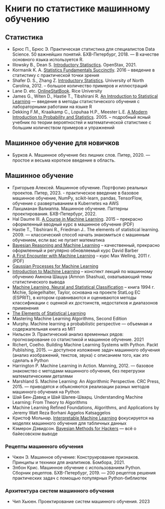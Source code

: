 # Книги по статистике машинному обучению

## Статистика

- Брюс П., Брюс Э. Практическая статистика для специалистов Data Science. 50 важнейших понятий. БХВ-Петербург, 2018. — В качестве основного языка используется R.
- Illowsky B., Dean S. [Introductory Statisctics](https://openstax.org/details/introductory-statistics). OpenStax, 2021.
- Kormanik K. A. [Statistics Fundamentals Succinctly](https://www.syncfusion.com/succinctly-free-ebooks/statistics-fundamentals-succinctly). 2016 – введение в статистику с практической точки зрения
- Shafer D. S., Zhang Z. [Introductory Statistics](https://open.umn.edu/opentextbooks/textbooks/introductory-statistics). University of North Carolina, 2012. – большое количество примеров и иллюстраций
- Lane D. etc. [OnlineStatBook](http://onlinestatbook.com/). Rice University
- James G., Witen D., Hastie T., Tibshirani R. [An Introduction to Statistical Learning](https://www.ime.unicamp.br/~dias/Intoduction%20to%20Statistical%20Learning.pdf) — введение в методы статистического обучения с лабораторными работами на языке R
- Dekking F.M., Kraaikamp C., Lopuhaa H.P., Meester L.E. [A Modern Introduction to
  Probability and Statistics](https://cis.temple.edu/~latecki/Courses/CIS2033-Spring13/Modern_intro_probability_statistics_Dekking05.pdf). 2005. – подробный ясный учебник по теории вероятностей и математической статистике с большим количеством примеров и упражнений

## Машинное обучение для новичков

- Бурков А. Машинное обучение без лишних слов. Питер, 2020. — простое и весьма короткое введение в область.

## Машинное обучение

- Григорьев Алексей. Машинное обучение. Портфолио реальных проектов. Питер, 2023. - практическое введение в базовое машинное обучение, NumPy, scikit-learn, pandas, TensorFlow, обучение с развертыванием в Kubernetes на AWS
- Лакшманан Валиаппа. Машинное обучение. Паттерны проектирования. БХВ-Петербург, 2022.
- Hal Daume III. [A Course in Machine Learning](http://ciml.info/dl/v0_9/ciml-v0_9-all.pdf). 2015 – прекрасно оформленный вводный курс в машинное обучение (PDF)
- Hastie T., Tibshirani R., Friedman J.. The elements of statistical learning. 2009. — классический способ начать знакомиться с машинным обучением, если вас не пугает математика
- [Bayesian Reasoning and Machine Learning](http://web4.cs.ucl.ac.uk/staff/D.Barber/pmwiki/pmwiki.php?n=Brml.HomePage) – качественный, прекрасно оформленный и регулярно обновляемый курс David Barber
- [A First Encounter with Machine Learning](https://www.ics.uci.edu/~welling/teaching/ICS273Afall11/IntroMLBook.pdf) – курс Max Welling, 2011 г. (PDF)
- [Gaussian Processes for Machine Learning](http://www.gaussianprocess.org/gpml/)
- [Introduction to Machine Learning](https://arxiv.org/abs/0904.3664v1) – конспект лекций по машинному обучению Амнона Шашуа (Amnon Shashua), охватывающий темы статистического вывода
- [Machine Learning, Neural and Statistical Classification](http://www1.maths.leeds.ac.uk/~charles/statlog/) – книга 1994 г. Michie, Spiegelhalter, Taylor, основана на проекте StatLog ЕС (ESPRIT), в котором сравниваются и оцениваются методы классификации с оценкой их достоинств, недостатков и диапазонов применения
- [The Elements of Statistical Learning](https://web.archive.org/web/20131027220938/http://www-stat.stanford.edu/~tibs/ElemStatLearn//)
- Mastering Machine Learning Algorithms, Second Edition
- Murphy. Machine learning a probabilistic perspective — объемная и содержательная книга из MIT
- Нильсен Э. Практический анализ временных рядов: прогнозирование со статистикой и машинное обучение. 2021
- Richert, Coelho. Building Machine Learning Systems with Python. Packt Publishing, 2015. — доступное изложение задач машинного обучения (анализ изображений, текстов, звука) с описанием того, как это сделать в Python
- Harrington P. Machine Learning in Action. Manning, 2012. — базовое знакомство с методами машинного обучения, без перегрузки математическими деталями
- Marshland S. Machine Learning: An Algorithmic Perspective. CRC Press, 2015. — приводятся и объясняются реализации разных методов машинного обучения на Python
- Шай Бен-Давид и Шай Шалев-Шварц. Understanding Machine Learning: From Theory to Algorithms
- Machine Learning Refined Foundations, Algorithms, and Applications by Jeremy Watt Reza Borhani Aggelos Katsaggelos
- Кристоф Мольнар. [Interpretable Machine Learning](https://christophm.github.io/interpretable-ml-book/) фокусируется на моделях машинного обучения для табличных данных
- Кэмерон Дэвидсон. [Bayesian Methods for Hackers](https://github.com/CamDavidsonPilon/Probabilistic-Programming-and-Bayesian-Methods-for-Hackers) — всё о байесовском выводе

### Рецепты машинного обучения

- Чжен Э. Машинное обучение: Конструирование признаков. Принципы и техники для аналитиков. Бомбора, 2021.
- Элбон Крис. Машинное обучение с использованием Python. Сборник рецептов. БХВ-Петербург, 2019. — 200 рецептов решения практических задач с помощью популярных Python-библиотек

### Архитектура систем машинного обучения

- Чип Хьюен. Проектирование систем машинного обучения. 2023
